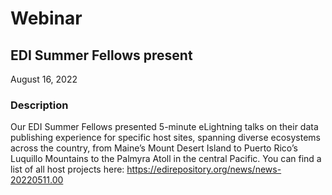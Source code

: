 # Webinar

## EDI Summer Fellows present

August 16, 2022

### Description

Our EDI Summer Fellows presented 5-minute eLightning talks on their data publishing experience for specific host sites, spanning diverse ecosystems across the country, from Maine’s Mount Desert Island to Puerto Rico’s Luquillo Mountains to the Palmyra Atoll in the central Pacific. You can find a list of all host projects here: https://edirepository.org/news/news-20220511.00 

<!-- Webinars -->
